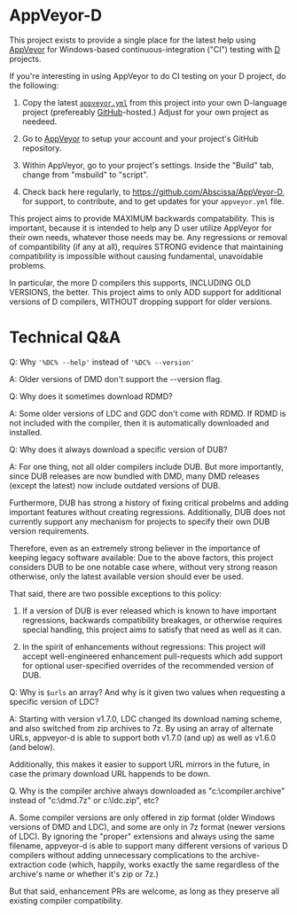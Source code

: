 AppVeyor-D
==========

This project exists to provide a single place for the latest help using
[AppVeyor](https://www.appveyor.com/) for Windows-based continuous-integration
("CI") testing with [D](https://dlang.org) projects.

If you're interesting in using AppVeyor to do CI testing on your D project,
do the following:

1. Copy the latest [`appveyor.yml`](https://github.com/Abscissa/AppVeyor-D/blob/master/appveyor.yml)
from this project into your own D-language project
(prefereably [GitHub](https://github.com/)-hosted.)
Adjust for your own project as needeed.

2. Go to [AppVeyor](https://www.appveyor.com/) to setup your account and your project's GitHub repository.

3. Within AppVeyor, go to your project's settings. Inside the "Build" tab, change
from "msbuild" to "script".

4. Check back here regularly, to https://github.com/Abscissa/AppVeyor-D,
for support, to contribute, and to get updates for your `appveyor.yml` file.

This project aims to provide MAXIMUM backwards compatability.
This is important, because it is intended to help any D user utilize AppVeyor
for their own needs, whatever those needs may be. Any regressions or
removal of compantibility (if any at all), requires STRONG evidence that
maintaining compatibility is impossible without causing fundamental,
unavoidable problems.

In particular, the more D compilers this supports, INCLUDING OLD VERSIONS,
the better. This project aims to only ADD support for additional versions
of D compilers, WITHOUT dropping support for older versions.

Technical Q&A
=============

Q: Why `'%DC% --help'` instead of `'%DC% --version'`

A: Older versions of DMD don't support the --version flag.

Q: Why does it sometimes download RDMD?

A: Some older versions of LDC and GDC don't come with RDMD. If RDMD is not
included with the compiler, then it is automatically downloaded and installed.

Q: Why does it always download a specific version of DUB?

A: For one thing, not all older compilers include DUB. But more importantly,
since DUB releases are now bundled with DMD, many DMD releases
(except the latest) now include outdated versions of DUB.

Furthermore, DUB has strong a history of fixing critical probelms and
adding important features without creating regressions. Additionally,
DUB does not currently support any mechanism for projects to specify
their own DUB version requirements.

Therefore, even as an extremely strong believer in the importance of keeping
legacy software available: Due to the above factors, this project considers
DUB to be one notable case where, without very strong reason otherwise,
only the latest available version should ever be used.

That said, there are two possible exceptions to this policy:

1. If a version of DUB is ever released which is known to have important
regressions, backwards compatibility breakages, or otherwise requires
special handling, this project aims to satisfy that need as well as it can.

2. In the spirit of enhancements without regressions: This project will accept
well-engineered enhancement pull-requests which add support for optional
user-specified overrides of the recommended version of DUB.

Q: Why is `$urls` an array? And why is it given two values when requesting a
specific version of LDC?

A: Starting with version v1.7.0, LDC changed its download naming scheme,
and also switched from zip archives to 7z. By using an array of alternate URLs,
appveyor-d is able to support both v1.7.0 (and up) as well as v1.6.0 (and below).

Additionally, this makes it easier to support URL mirrors in the future,
in case the primary download URL happends to be down.

Q. Why is the compiler archive always downloaded as "c:\compiler.archive"
instead of "c:\dmd.7z" or c:\ldc.zip", etc?

A. Some compiler versions are only offered in zip format (older Windows
versions of DMD and LDC), and some are only in 7z format (newer versions of LDC).
By ignoring the "proper" extensions and always using the same filename,
appveyor-d is able to support many different versions of various D compilers
without adding unnecessary complications to the archive-extraction code
(which, happily, works exactly the same regardless of the archive's name
or whether it's zip or 7z.)

But that said, enhancement PRs are welcome, as long as they preserve all
existing compiler compatibility.
